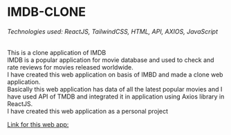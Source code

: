 <h1>IMDB-CLONE</h1>
<h6>Technologies used: ReactJS, TailwindCSS, HTML, API, AXIOS, JavaScript</h6>
This is a clone application of IMDB</br>
IMDB is a popular application for movie database and used to check and rate reviews for movies released worldwide.</br>
I have created this web application on basis of IMBD and made a clone web application.</br>
Basically this web application has data of all the latest popular movies and I have used API of TMDB and integrated it in application using Axios library in ReactJS.</br>
I have created this web application as a personal project</br>

[Link for this web app: ]("internetmoviedatabase-clone.netlify.app")

